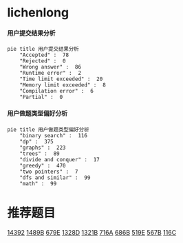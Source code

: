 # lichenlong

<!-- tabs:start -->



#### **用户提交结果分析**

```mermaid
pie title 用户提交结果分析
    "Accepted" :  78
    "Rejected" :  0
    "Wrong answer" :  86
    "Runtime error" :  2
    "Time limit exceeded" :  20
    "Memory limit exceeded" :  8
    "Compilation error" :  6
    "Partial" :  0
```

#### **用户做题类型偏好分析**

```mermaid
pie title 用户做题类型偏好分析
    "binary search" :  116
    "dp" :  375
    "graphs" :  223
    "trees" :  89
    "divide and conquer" :  17
    "greedy" :  470
    "two pointers" :  7
    "dfs and similar" :  99
    "math" :  99
```



<!-- tabs:end -->
# 推荐题目
[14392](https://codeforces.com/contest/1439/problem/2)
[1489B](https://codeforces.com/contest/1489/problem/B)
[679E](https://codeforces.com/contest/679/problem/E)
[1328D](https://codeforces.com/contest/1328/problem/D)
[1321B](https://codeforces.com/contest/1321/problem/B)
[716A](https://codeforces.com/contest/716/problem/A)
[686B](https://codeforces.com/contest/686/problem/B)
[519E](https://codeforces.com/contest/519/problem/E)
[567B](https://codeforces.com/contest/567/problem/B)
[116C](https://codeforces.com/contest/116/problem/C)

